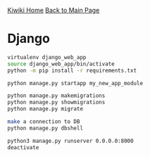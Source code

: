 [Kiwiki Home](/../../)
[Back to Main Page](./readme.md)

# Django

```bash
virtualenv django_web_app
source django_web_app/bin/activate
python -m pip install -r requirements.txt

python manage.py startapp my_new_app_module

python manage.py makemigrations
python manage.py showmigrations
python manage.py migrate

make a connection to DB
python manage.py dbshell

python3 manage.py runserver 0.0.0.0:8000
deactivate
```
